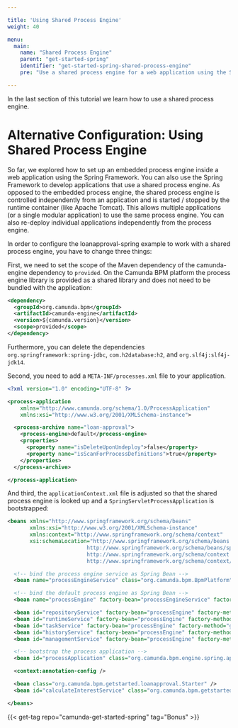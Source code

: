```yaml
---

title: 'Using Shared Process Engine'
weight: 40

menu:
  main:
    name: "Shared Process Engine"
    parent: "get-started-spring"
    identifier: "get-started-spring-shared-process-engine"
    pre: "Use a shared process engine for a web application using the Spring Framework."

---
```


In the last section of this tutorial we learn how to use a shared process engine.


# Alternative Configuration: Using Shared Process Engine

So far, we explored how to set up an embedded process engine inside a web application using the Spring Framework. You can also use the Spring Framework to develop applications that use a shared process engine. As opposed to the embedded process engine, the shared process engine is controlled independently from an application and is started / stopped by the runtime container (like Apache Tomcat). This allows multiple applications (or a single modular application) to use the same process engine. You can also re-deploy individual applications independently from the process engine.

In order to configure the loanapproval-spring example to work with a shared process engine, you have to change three things:

First, we need to set the scope of the Maven dependency of the camunda-engine dependency to `provided`. On the Camunda BPM platform the process engine library is provided as a shared library and does not need to be bundled with the application:

```xml
<dependency>
  <groupId>org.camunda.bpm</groupId>
  <artifactId>camunda-engine</artifactId>
  <version>${camunda.version}</version>
  <scope>provided</scope>
</dependency>
```

Furthermore, you can delete the dependencies `org.springframework:spring-jdbc`, `com.h2database:h2`, and `org.slf4j:slf4j-jdk14`.

Second, you need to add a `META-INF/processes.xml` file to your application.

```xml
<?xml version="1.0" encoding="UTF-8" ?>

<process-application
    xmlns="http://www.camunda.org/schema/1.0/ProcessApplication"
    xmlns:xsi="http://www.w3.org/2001/XMLSchema-instance">

  <process-archive name="loan-approval">
    <process-engine>default</process-engine>
    <properties>
      <property name="isDeleteUponUndeploy">false</property>
      <property name="isScanForProcessDefinitions">true</property>
    </properties>
  </process-archive>

</process-application>
```

And third, the `applicationContext.xml` file is adjusted so that the shared process engine is looked up and a `SpringServletProcessApplication` is bootstrapped:

```xml
<beans xmlns="http://www.springframework.org/schema/beans"
       xmlns:xsi="http://www.w3.org/2001/XMLSchema-instance"
       xmlns:context="http://www.springframework.org/schema/context"
       xsi:schemaLocation="http://www.springframework.org/schema/beans
                         http://www.springframework.org/schema/beans/spring-beans.xsd
                         http://www.springframework.org/schema/context
                         http://www.springframework.org/schema/context/spring-context-2.5.xsd" >

  <!-- bind the process engine service as Spring Bean -->
  <bean name="processEngineService" class="org.camunda.bpm.BpmPlatform" factory-method="getProcessEngineService" />

  <!-- bind the default process engine as Spring Bean -->
  <bean name="processEngine" factory-bean="processEngineService" factory-method="getDefaultProcessEngine" />

  <bean id="repositoryService" factory-bean="processEngine" factory-method="getRepositoryService"/>
  <bean id="runtimeService" factory-bean="processEngine" factory-method="getRuntimeService"/>
  <bean id="taskService" factory-bean="processEngine" factory-method="getTaskService"/>
  <bean id="historyService" factory-bean="processEngine" factory-method="getHistoryService"/>
  <bean id="managementService" factory-bean="processEngine" factory-method="getManagementService"/>

  <!-- bootstrap the process application -->
  <bean id="processApplication" class="org.camunda.bpm.engine.spring.application.SpringServletProcessApplication" />

  <context:annotation-config />

  <bean class="org.camunda.bpm.getstarted.loanapproval.Starter" />
  <bean id="calculateInterestService" class="org.camunda.bpm.getstarted.loanapproval.CalculateInterestService" />

</beans>
```

{{< get-tag repo="camunda-get-started-spring" tag="Bonus" >}}

<script type="text/ng-template" id="code-annotations">
  {
    "pom.xml":
    {
    "camunda-engine": "The process engine is the component responsible for picking up your BPMN 2.0 processes and executing them.",
    "camunda-engine-spring": "Spring framework integration module for the process engine.",
    "spring-web": "The Spring web artifact declaratively pulls in the Spring core libraries.",
    "com.h2database": "We use an embedded H2 database for the process engine",
    "springsource-repo": "Repository for Spring artifacts.",
    "camunda-bpm-nexus" : "Camunda nexus providing the Maven artifacts."

    },
    "web.xml":
    {
    "contextConfigLocation": "Location of Spring XML files",
    "ContextLoaderListener": "The listener that kick-starts Spring"
    },
    "embeddedEngine.xml":
    {
    "dataSource": "Configuration of the dataSource to be used by the process engine. In this case we use an in-memory H2 database.",
    "processEngineConfiguration": "The process engine configuration bean allows configuration of the process engine. In this case, the datasource and transaction manager properties are configured.",
    "ProcessEngineFactoryBean": "The Process Engine is created by a factory bean."
    },
    "autodeployment":
    {
    "classpath*:*.bpmn": "picks up all BPMN 2.0 files on the classpath and deploys them to the process engine."
    },
    "applicationContext-withSpringPa":
    {
    "processApplication": "Defining a SpringServletProcessApplication makes sure the META-INF/processes.xml file is picked up.",
    "ManagedProcessEngineFactoryBean": "Alternative Process Engine Factory Bean which registers the process engine with the ProcessEngineService.",
    "\"engine\"": "the name of the process engine. Must be referenced in the META-INF/processes.xml file."
    }
  }
</script>
